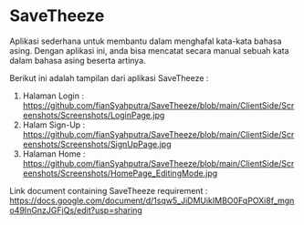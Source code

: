 # SaveTheeze

Aplikasi sederhana untuk membantu dalam menghafal kata-kata bahasa asing. Dengan aplikasi ini, anda bisa mencatat secara manual sebuah kata dalam bahasa asing beserta artinya. 

Berikut ini adalah tampilan dari aplikasi SaveTheeze : 
1. Halaman Login : https://github.com/fianSyahputra/SaveTheeze/blob/main/ClientSide/Screenshots/Screenshots/LoginPage.jpg
2. Halam Sign-Up : https://github.com/fianSyahputra/SaveTheeze/blob/main/ClientSide/Screenshots/Screenshots/SignUpPage.jpg
3. Halaman Home : https://github.com/fianSyahputra/SaveTheeze/blob/main/ClientSide/Screenshots/Screenshots/HomePage_EditingMode.jpg

Link document containing SaveTheeze requirement : https://docs.google.com/document/d/1sqw5_JiDMUikIMBO0FqPOXi8f_mgno49InGnzJGFjQs/edit?usp=sharing




